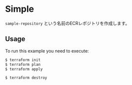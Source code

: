 # Simple

`sample-repository` という名前のECRレポジトリを作成します。

## Usage

To run this example you need to execute:

```bash
$ terraform init
$ terraform plan
$ terraform apply

$ terraform destroy
```

